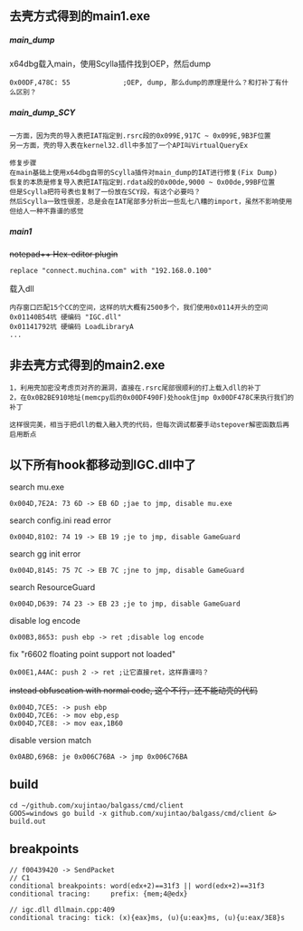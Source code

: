 ## 去壳方式得到的main1.exe

##### main_dump
x64dbg载入main，使用Scylla插件找到OEP，然后dump
```
0x00DF,478C: 55             ;OEP, dump, 那么dump的原理是什么？和打补丁有什么区别？
```
##### main_dump_SCY
```
一方面，因为壳的导入表把IAT指定到.rsrc段的0x099E,917C ~ 0x099E,9B3F位置  
另一方面，壳的导入表在kernel32.dll中多加了一个API叫VirtualQueryEx  

修复步骤  
在main基础上使用x64dbg自带的Scylla插件对main_dump的IAT进行修复(Fix Dump)  
恢复的本质是修复导入表把IAT指定到.rdata段的0x00de,9000 ~ 0x00de,99BF位置  
但是Scylla把符号表也复制了一份放在SCY段，有这个必要吗？
然后Scylla一致性很差，总是会在IAT尾部多分析出一些乱七八糟的import，虽然不影响使用但给人一种不靠谱的感觉
```

##### main1
~~notepad++ Hex-editor plugin~~
```
replace "connect.muchina.com" with "192.168.0.100"
```

载入dll
```
内存窗口匹配15个CC的空间，这样的坑大概有2500多个，我们使用0x0114开头的空间
0x01140B54坑 硬编码 "IGC.dll"
0x01141792坑 硬编码 LoadLibraryA
...
```
## 非去壳方式得到的main2.exe
```
1，利用壳加密没考虑页对齐的漏洞，直接在.rsrc尾部很顺利的打上载入dll的补丁
2，在0x0B2BE910地址(memcpy后的0x00DF490F)处hook住jmp 0x00DF478C来执行我们的补丁

这样很完美，相当于把dll的载入融入壳的代码，但每次调试都要手动stepover解密函数后再启用断点
```

## 以下所有hook都移动到IGC.dll中了  
search mu.exe
```
0x004D,7E2A: 73 6D -> EB 6D ;jae to jmp, disable mu.exe
```

search config.ini read error
```
0x004D,8102: 74 19 -> EB 19 ;je to jmp, disable GameGuard
```

search gg init error
```
0x004D,8145: 75 7C -> EB 7C ;jne to jmp, disable GameGuard
```

search ResourceGuard
```
0x004D,D639: 74 23 -> EB 23 ;je to jmp, disable GameGuard
```

disable log encode
```
0x00B3,8653: push ebp -> ret ;disable log encode
```

fix "r6602 floating point support not loaded"
```
0x00E1,A4AC: push 2 -> ret ;让它直接ret，这样靠谱吗？
```

~~instead obfuscation with normal code, 这个不行，还不能动壳的代码~~
```
0x004D,7CE5: -> push ebp
0x004D,7CE6: -> mov ebp,esp
0x004D,7CE8: -> mov eax,1B60
```

disable version match
```
0x0ABD,696B: je 0x006C76BA -> jmp 0x006C76BA
```

## build
```
cd ~/github.com/xujintao/balgass/cmd/client
GOOS=windows go build -x github.com/xujintao/balgass/cmd/client &> build.out
```

## breakpoints
```
// f00439420 -> SendPacket
// C1
conditional breakpoints: word(edx+2)==31f3 || word(edx+2)==31f3
conditional tracing:     prefix: {mem;4@edx}
```

```
// igc.dll dllmain.cpp:409
conditional tracing: tick: (x){eax}ms, (u){u:eax}ms, (u){u:eax/3E8}s
```
